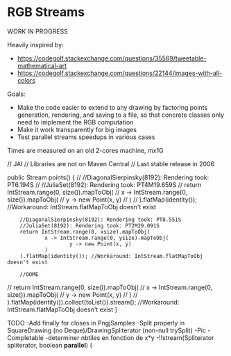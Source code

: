 # RGB Streams

WORK IN PROGRESS

 Heavily inspired by:
 * https://codegolf.stackexchange.com/questions/35569/tweetable-mathematical-art
 * https://codegolf.stackexchange.com/questions/22144/images-with-all-colors

Goals:
* Make the code easier to extend to any drawing by factoring points generation, rendering,
 and saving to a file, so that concrete classes only need to implement the RGB computation
* Make it work transparently for big images
* Test parallel streams speedups in various cases
 
Times are measured on an old 2-cores machine, mx1G


//    JAI
//    Libraries are not on Maven Central
//    Last stable release in 2006


  public Stream<Point> points() {
//        //DiagonalSierpinsky(8192): Rendering took: PT6.194S
//        //JuliaSet(8192): Rendering took: PT4M19.659S
//        return IntStream.range(0, size()).mapToObj(
//                x -> IntStream.range(0, size()).mapToObj(
//                        y -> new Point(x, y)
//                )
//        ).flatMap(identity()); //Workaround: IntStream.flatMapToObj doesn't exist

        //DiagonalSierpinsky(8192): Rendering took: PT8.551S
        //JuliaSet(8192): Rendering took: PT2M29.091S
        return IntStream.range(0, xsize).mapToObj(
                x -> IntStream.range(0, ysize).mapToObj(
                        y -> new Point(x, y)
                )
        ).flatMap(identity()); //Workaround: IntStream.flatMapToObj doesn't exist

        //OOME
//        return IntStream.range(0, size()).mapToObj(
//                x -> IntStream.range(0, size()).mapToObj(
//                        y -> new Point(x, y)
//                )
//        ).flatMap(identity()).collect(toList()).stream(); //Workaround: IntStream.flatMapToObj doesn't exist
    }

TODO
 -Add finally for closes in PngjSamples
 -Split properly in SquareDrawing (no Deque)/DrawingSpliterator (non-null trySplit)
 -Pic
 -Completable
 -determiner nbtiles en fonction de x*y
 -!!stream(Spliterator<T> spliterator, boolean ____parallel____) {